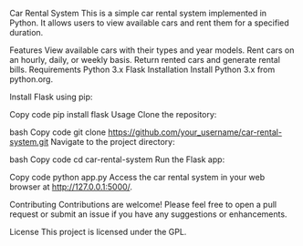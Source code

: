 Car Rental System
This is a simple car rental system implemented in Python. It allows users to view available cars and rent them for a specified duration.

Features
View available cars with their types and year models.
Rent cars on an hourly, daily, or weekly basis.
Return rented cars and generate rental bills.
Requirements
Python 3.x
Flask
Installation
Install Python 3.x from python.org.

Install Flask using pip:

Copy code
pip install flask
Usage
Clone the repository:

bash
Copy code
git clone https://github.com/your_username/car-rental-system.git
Navigate to the project directory:

bash
Copy code
cd car-rental-system
Run the Flask app:

Copy code
python app.py
Access the car rental system in your web browser at http://127.0.0.1:5000/.

Contributing
Contributions are welcome! Please feel free to open a pull request or submit an issue if you have any suggestions or enhancements.

License
This project is licensed under the GPL.